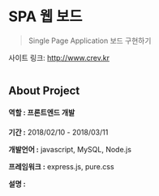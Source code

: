 # SPA 웹 보드
> Single Page Application 보드 구현하기

사이트 링크: <http://www.crev.kr>

![]()

## About Project

#### 역할 : 프론트엔드 개발

**기간 :** 2018/02/10 - 2018/03/11

**개발언어 :** javascript, MySQL, Node.js

**프레임워크 :** express.js, pure.css

**설명 :** 
